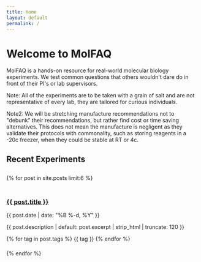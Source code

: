```yaml
---
title: Home
layout: default
permalink: /
---
```


<h1 style="color: var(--accent-color);">Welcome to MolFAQ</h1>

MolFAQ is a hands-on resource for real-world molecular biology experiments. We test common questions that others wouldn't dare do in front of their PI's or lab supervisors.

<span style="color: var(--accent-color);">Note</span>: All of the experiments are to be taken with a grain of salt and are not representative of every lab, they are tailored for curious individuals. 

<span style="color: var(--accent-color);">Note2</span>: We will be stretching manufacture recommendations not to "debunk" their recommendations, but rather find cost or time saving alternatives. This does not mean the manufacture is negligent as they validate their protocols with commonality, such as storing reagents in a -20c freezer, when they could be stable at RT or 4c. 


## Recent Experiments

<div class="post-grid">
  {% for post in site.posts limit:6 %}
    <div class="post-card">
      <h3><a href="{{ post.url | relative_url }}">{{ post.title }}</a></h3>
      <div class="post-meta">{{ post.date | date: "%B %-d, %Y" }}</div>
      <p>{{ post.description | default: post.excerpt | strip_html | truncate: 120 }}</p>
      <div class="tags">
        {% for tag in post.tags %}
          <span class="tag">{{ tag }}</span>
        {% endfor %}
      </div>
    </div>
  {% endfor %}
</div>

<style>
  .post-grid {
    display: grid;
    grid-template-columns: repeat(auto-fill, minmax(300px, 1fr));
    gap: 1.5em;
    margin-top: 2em;
  }
  
  @media (max-width: 768px) {
    .post-grid {
      grid-template-columns: 1fr;
    }
  }
</style>